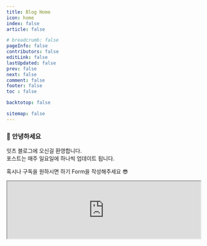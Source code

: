 ```yaml
---
title: Blog Home
icon: home
index: false
article: false

# breadcrumb: false
pageInfo: false
contributors: false
editLink: false
lastUpdated: false
prev: false
next: false
comment: false
footer: false
toc : false

backtotop: false

sitemap: false
---
```


### 👋 안녕하세요
잇츠 블로그에 오신걸 환영합니다. <br/>포스트는 매주 일요일에 하나씩 업데이트 됩니다. 

혹시나 구독을 원하시면 하기 Form을 작성해주세요 😎

<center>
<iframe src="https://tally.so/embed/wkZKdZ?alignLeft=1&dynamicHeight=1" width="100%"></iframe>
</center>